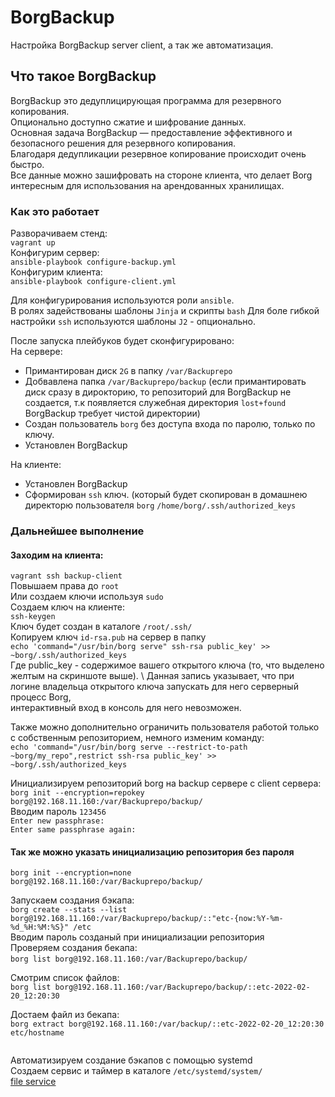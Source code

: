 # BorgBackup
Настройка BorgBackup server client, а так же автоматизация.
## Что такое BorgBackup
BorgBackup это дедуплицирующая программа для резервного копирования. \
Опционально доступно сжатие и шифрование данных. \
Основная задача BorgBackup — предоставление эффективного и безопасного решения для резервного копирования. \
Благодаря дедупликации резервное копирование происходит очень быстро. \
Все данные можно зашифровать на стороне клиента, что делает Borg интересным для использования на арендованных хранилищах.

### Как это работает
Разворачиваем стенд: \
`vagrant up` \
Конфигурим сервер: \
`ansible-playbook configure-backup.yml` \
Конфигурим клиента: \
`ansible-playbook configure-client.yml`

Для конфигурирования используются роли `ansible`. \
В ролях задействованы шаблоны `Jinja` и скрипты `bash`
Для боле гибкой настройки `ssh` используются шаблоны `J2` - опционально.

После запуска плейбуков будет сконфигурировано: \
На сервере:
- Примантирован диск `2G` в папку `/var/Backuprepo`
- Добвавлена папка `/var/Backuprepo/backup` (если примантировать диск сразу в дирокторию, то репозиторий для BorgBackup не создается, т.к появляется служебная директория `lost+found`  BorgBackup требует чистой директории)
- Создан пользователь `borg` без доступа входа по паролю, только по ключу.
- Установлен BorgBackup

На клиенте:
- Установлен BorgBackup
- Сформирован `ssh` ключ. (который будет скопирован в домашнею директорю пользователя `borg` `/home/borg/.ssh/authorized_keys`

### Дальнейшее выполнение

#### Заходим на клиента:
`vagrant ssh backup-client` \
Повышаем права до `root` \
Или создаем ключи используя `sudo` \
Создаем ключ на клиенте: \
`ssh-keygen` \
Ключ будет создан в каталоге `/root/.ssh/` \
Копируем ключ `id-rsa.pub` на сервер в папку \
`echo 'command="/usr/bin/borg serve" ssh-rsa public_key' >> ~borg/.ssh/authorized_keys` \
Где public_key - содержимое вашего открытого ключа (то, что выделено желтым на скриншоте выше). \ 
Данная запись указывает, что при логине владельца открытого ключа запускать для него серверный процесс Borg, \
интерактивный вход в консоль для него невозможен. 

Также можно дополнительно ограничить пользователя работой только с собственным репозиторием, немного изменим команду: \
`echo 'command="/usr/bin/borg serve --restrict-to-path ~borg/my_repo",restrict ssh-rsa public_key' >> ~borg/.ssh/authorized_keys`

Инициализируем репозиторий borg на backup сервере с client сервера: \
`borg init --encryption=repokey borg@192.168.11.160:/var/Backuprepo/backup/` \
Вводим пароль `123456` \
`Enter new passphrase:` \
`Enter same passphrase again:`

#### Так же можно указать инициализацию репозитория без пароля
`borg init --encryption=none borg@192.168.11.160:/var/Backuprepo/backup/`

Запускаем создания бэкапа: \
`borg create --stats --list borg@192.168.11.160:/var/Backuprepo/backup/::"etc-{now:%Y-%m-%d_%H:%M:%S}" /etc` \
Вводим пароль созданый при инициализации репозитория \
Проверяем создания бекапа: \
`borg list borg@192.168.11.160:/var/Backuprepo/backup/`
![]()

Смотрим список файлов: \
`borg list borg@192.168.11.160:/var/Backuprepo/backup/::etc-2022-02-20_12:20:30`

Достаем файл из бекапа: \
`borg extract borg@192.168.11.160:/var/backup/::etc-2022-02-20_12:20:30 etc/hostname`

![]()

Автоматизируем создание бэкапов с помощью systemd \
Создаем сервис и таймер в каталоге `/etc/systemd/system/` \
[file service](https://github.com/vedoff/borg-backup/tree/main/roles/configure-borg-backup-client/files)






